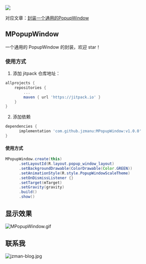 [![](https://jitpack.io/v/jzmanu/MPopupWindow.svg)](https://jitpack.io/#jzmanu/MPopupWindow)

对应文章：[封装一个通用的PopupWindow](https://juejin.cn/post/6844903857860935694)

## MPopupWindow

一个通用的 PopupWindow 的封装，欢迎 star！

### 使用方式

1. 添加 jitpack 仓库地址：

```groovy
allprojects {
	repositories {
		...
		maven { url 'https://jitpack.io' }
	}
}
```

2. 添加依赖

```groovy
dependencies {
	  implementation 'com.github.jzmanu:MPopupWindow:v1.0.0'
}
```

#### 使用方式

```java
MPopupWindow.create(this)
      .setLayoutId(R.layout.popup_window_layout)
      .setBackgroundDrawable(ColorDrawable(Color.GREEN))
      .setAnimationStyle(R.style.PopupWindowScaleTheme)
      .setOnDismissListener {}
      .setTarget(mTarget)
      .setGravity(gravity)
      .build()
      .show()
```

## 显示效果

![MPopupWindow.gif](https://gitee.com/jzmanu/MPopupWindow/raw/master/screenshot/mpopupwinow.gif)

## 联系我

![jzman-blog.jpg](https://p3-juejin.byteimg.com/tos-cn-i-k3u1fbpfcp/30958cc93b4641d183db8bffe0640c4b~tplv-k3u1fbpfcp-zoom-1.image)

